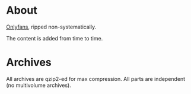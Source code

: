 # About

[Onlyfans](https://onlyfans.com), ripped non-systematically.

The content is added from time to time. 

# Archives

All archives are qzip2-ed for max compression. All parts are independent (no multivolume archives).